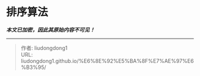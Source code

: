 # 排序算法

***本文已加密，因此其原始内容不可见！***

---

> 作者: liudongdong1  
> URL: liudongdong1.github.io/%E6%8E%92%E5%BA%8F%E7%AE%97%E6%B3%95/  

